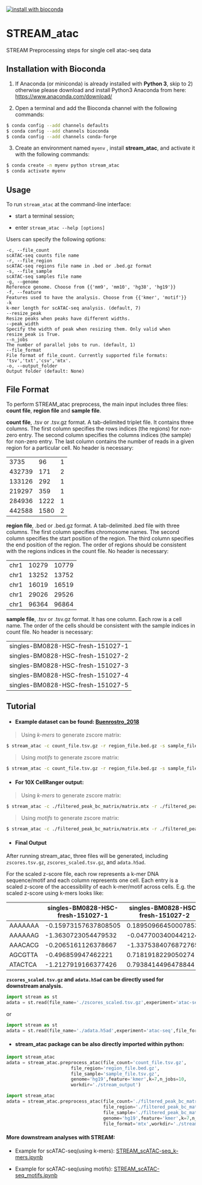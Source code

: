 [![install with bioconda](https://img.shields.io/badge/install%20with-bioconda-brightgreen.svg?style=flat)](http://bioconda.github.io/recipes/stream_atac/README.html)

# STREAM_atac
 STREAM Preprocessing steps for single cell atac-seq data

Installation with Bioconda
--------------------------

1)	If Anaconda (or miniconda) is already installed with **Python 3**, skip to 2) otherwise please download and install Python3 Anaconda from here: https://www.anaconda.com/download/

2)	Open a terminal and add the Bioconda channel with the following commands:

```sh
$ conda config --add channels defaults
$ conda config --add channels bioconda
$ conda config --add channels conda-forge
```

3)	Create an environment named `myenv` , install **stream_atac**, and activate it with the following commands:

```sh
$ conda create -n myenv python stream_atac
$ conda activate myenv
```

Usage
-----

To run `stream_atac` at the command-line interface:

* start a terminal session;

* enter ```stream_atac --help [options]```

Users can specify the following options:
```
-c, --file_count  
scATAC-seq counts file name
-r, --file_region  
scATAC-seq regions file name in .bed or .bed.gz format  
-s, --file_sample  
scATAC-seq samples file name
-g, --genome
Reference genome. Choose from {{'mm9', 'mm10', 'hg38', 'hg19'}}
-f, --feature
Features used to have the analysis. Choose from {{'kmer', 'motif'}} 
-k
k-mer length for scATAC-seq analysis. (default, 7)
--resize_peak
Resize peaks when peaks have different widths.
--peak_width  
Specify the width of peak when resizing them. Only valid when resize_peak is True.
--n_jobs  
The number of parallel jobs to run. (default, 1)
--file_format   
File format of file_count. Currently supported file formats: 'tsv','txt','csv','mtx'.
-o, --output_folder  
Output folder (default: None)
```
File Format
-----------

To perform STREAM_atac preprocess, the main input includes three files: **count file**, **region file** and **sample file**. 

**count file**, .tsv or .tsv.gz format. A tab-delimited triplet file. It contains three columns. The first column specifies the rows indices (the regions) for non-zero entry. The second column specifies the columns indices (the sample) for non-zero entry. The last column contains the number of reads in a given region for a particular cell. No header is necessary:

|        |     |  |
|--------|-----|--|
| 3735   | 96  | 1|
| 432739 | 171 | 2|
| 133126 | 292 | 1|
| 219297 | 359 | 1|
| 284936 | 1222| 1|
| 442588 | 1580| 2|

**region file**, .bed or .bed.gz format. A tab-delimited .bed file with three columns. The first column specifies chromosome names. The second column specifies the start position of the region. The third column specifies the end position of the region. The order of regions should be consistent with the regions indices in the count file. No header is necessary:

|      |       |      |
|------|-------|------|
| chr1 | 10279 | 10779|
| chr1 | 13252 | 13752|
| chr1 | 16019 | 16519|
| chr1 | 29026 | 29526|
| chr1 | 96364 | 96864|

**sample file**, .tsv or .tsv.gz format. It has one column. Each row is a cell name.  The order of the cells should be consistent with the sample indices in count file. No header is necessary:

|                                    |
|------------------------------------|
| singles-BM0828-HSC-fresh-151027-1  | 
| singles-BM0828-HSC-fresh-151027-2  | 
| singles-BM0828-HSC-fresh-151027-3  |
| singles-BM0828-HSC-fresh-151027-4  |
| singles-BM0828-HSC-fresh-151027-5  |


Tutorial
--------

* #### Example dataset can be found: [Buenrostro_2018](https://www.dropbox.com/sh/zv6z7f3kzrafwmq/AACAlU8akbO_a-JOeJkiWT1za?dl=0)

> Using *k-mers* to generate zscore matrix:  

```sh
$ stream_atac -c count_file.tsv.gz -r region_file.bed.gz -s sample_file.tsv.gz -g hg19 -f kmer -k 7 --n_jobs 3 -o stream_output
```

> Using *motifs* to generate zscore matrix:  

```sh
$ stream_atac -c count_file.tsv.gz -r region_file.bed.gz -s sample_file.tsv.gz -g hg19 -f motif --n_jobs 3 -o stream_output
```

* #### For 10X CellRanger output:

> Using *k-mers* to generate zscore matrix:  
```sh
$ stream_atac -c ./filtered_peak_bc_matrix/matrix.mtx -r ./filtered_peak_bc_matrix/peaks.bed -s ./filtered_peak_bc_matrix/barcodes.tsv --file_format mtx -g hg19 -f kmer -k 7 --n_jobs 3 -o stream_output
```

> Using *motifs* to generate zscore matrix:  
```sh
$ stream_atac -c ./filtered_peak_bc_matrix/matrix.mtx -r ./filtered_peak_bc_matrix/peaks.bed -s ./filtered_peak_bc_matrix/barcodes.tsv --file_format mtx -g hg19 -f motif --n_jobs 3 -o stream_output
```

* #### Final Output

After running stream_atac, three files will be generated, including `zscores.tsv.gz`, `zscores_scaled.tsv.gz`, and `adata.h5ad`.

For the scaled z-score file, each row represents a k-mer DNA sequence/motif and each column represents one cell. Each entry is a scaled z-score of the accessibility of each k-mer/motif across cells. E.g. the scaled z-score using k-mers looks like:

|        | singles-BM0828-HSC-fresh-151027-1 | singles-BM0828-HSC-fresh-151027-2 | singles-BM0828-HSC-fresh-151027-3 |
|--------|-----------------------------------|-----------------------------------|-----------------------------------|
| AAAAAAA|-0.15973157637808505               | 0.18950966450007853               | 0.07713107176524692               | 
| AAAAAAG|-1.3630723054479532                | -0.04770034004421244              | 0.6387323857481045                |
| AAACACG|-0.2065161126378667                | -1.3375384076872765               | 0.2660278729402342                |
| AGCGTTA|-0.496859947462221                 | 0.7181918229050274                | 0.19603357892921522               |
| ATACTCA|-1.2127919166377426                | 0.7938414496478844                | -1.2665513250104594               |

**`zscores_scaled.tsv.gz` and `adata.h5ad` can be directly used for downstream analysis.**

```python
import stream as st
adata = st.read(file_name='./zscores_scaled.tsv.gz',experiment='atac-seq')
```

or

```python
import stream as st
adata = st.read(file_name='./adata.h5ad',experiment='atac-seq',file_format='h5ad')
```

* #### **stream_atac** package can be also directly imported within python:

```python
import stream_atac
adata = stream_atac.preprocess_atac(file_count='count_file.tsv.gz',
                        file_region='region_file.bed.gz',
                        file_sample='sample_file.tsv.gz',
                        genome='hg19',feature='kmer',k=7,n_jobs=10,
                        workdir='./stream_output')
```

```python
import stream_atac
adata = stream_atac.preprocess_atac(file_count='./filtered_peak_bc_matrix/matrix.mtx',
                                    file_region='./filtered_peak_bc_matrix/peaks.bed',
                                    file_sample='./filtered_peak_bc_matrix/barcodes.tsv',
                                    genome='hg19',feature='kmer',k=7,n_jobs=10,
                                    file_format='mtx',workdir='./stream_output')
```

#### **More downstream analyses with STREAM**:

* Example for scATAC-seq(using k-mers): [STREAM_scATAC-seq_k-mers.ipynb](https://nbviewer.jupyter.org/github/pinellolab/STREAM/blob/master/tutorial/4.STREAM_scATAC-seq_k-mers.ipynb?flush_cache=true)

* Example for scATAC-seq(using motifs): [STREAM_scATAC-seq_motifs.ipynb](https://nbviewer.jupyter.org/github/pinellolab/STREAM/blob/master/tutorial/5.STREAM_scATAC-seq_motifs.ipynb?flush_cache=true)

